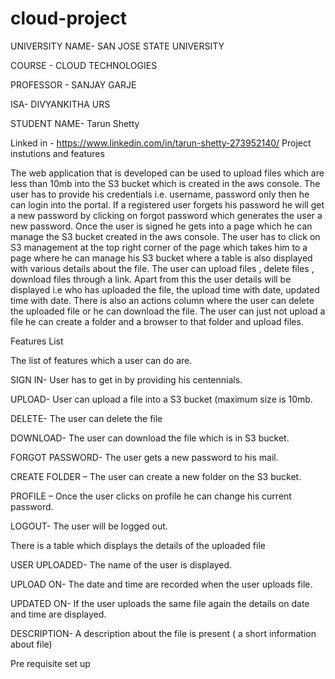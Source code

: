 # cloud-project
UNIVERSITY NAME- SAN JOSE STATE UNIVERSITY

COURSE - CLOUD TECHNOLOGIES

PROFESSOR - SANJAY GARJE

ISA- DIVYANKITHA URS

STUDENT NAME- Tarun Shetty

Linked in - https://www.linkedin.com/in/tarun-shetty-273952140/
Project instutions and features

The web application that is developed can be used to upload files which are less than 10mb into the S3 bucket which is created in the aws console. The user has to provide his credentials i.e. username, password only then he can login into the portal. If a registered user forgets his password he will get a new password by clicking on forgot password which generates the user a new password.
Once the user is signed he gets into a page which he can manage the S3 bucket created in the aws console. The user has to click on S3 management at the top right corner of the page which takes him to a page where he can manage his S3 bucket where a table is also displayed with various details about the file.
The user can upload files , delete files , download files through a link. Apart from this the user details will be displayed i.e who has uploaded the file, the upload time with date, updated time with date. There is also an actions column where the user can delete the uploaded file or he can download the file. The user can just not upload a file he can create a folder and a browser to that folder and upload files. 

Features List

The list of features which a user can do are.

SIGN IN- User has to get in by providing his centennials.

UPLOAD- User can upload a file into a S3 bucket (maximum size is 10mb. 

DELETE- The user can delete the file 

DOWNLOAD- The user can download the file which is in S3 bucket. 

FORGOT PASSWORD- The user gets a new password to his mail.

CREATE FOLDER – The user can create a new folder on the S3 bucket.

PROFILE – Once the user clicks on profile he can change his current password.

LOGOUT- The user will be logged out.

There is a table which displays the details of the uploaded file

USER UPLOADED- The name of the user is displayed.

UPLOAD ON- The date and time are recorded when the user uploads file.

UPDATED ON- If the user uploads the same file again the details on date and time are displayed.

DESCRIPTION- A description about the file is present ( a short information about file)

Pre requisite set up
